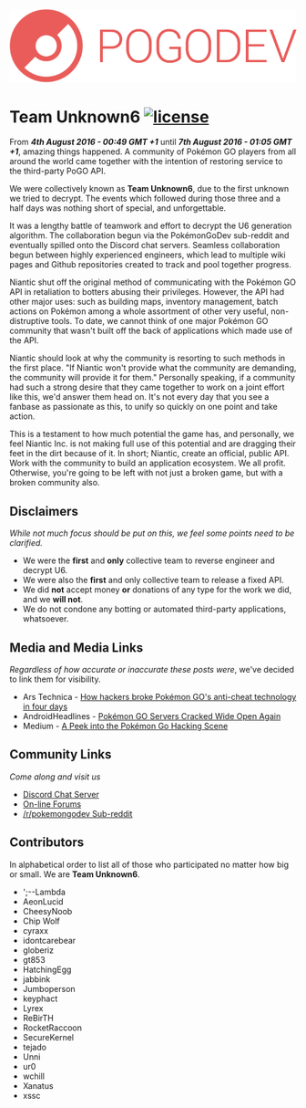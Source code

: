 [![POGODEV](https://github.com/pogodevorg/assets/blob/master/public/img/logo-github.png?raw=true)](https://pogodev.org)

# Team Unknown6 [![license](https://img.shields.io/github/license/pogodevorg/TU6.svg?maxAge=2592000?style=flat-square)](https://github.com/pogodevorg/TU6/blob/master/LICENSE.md)

From _**4th August 2016 - 00:49 GMT +1**_ until _**7th August 2016 - 01:05 GMT +1**_, amazing things happened.
A community of Pokémon GO players from all around the world came together with the intention of restoring service to the third-party PoGO API.

We were collectively known as **Team Unknown6**, due to the first unknown we tried to decrypt. The events which followed during those three and a half days was nothing short of special, and unforgettable.

It was a lengthy battle of teamwork and effort to decrypt the U6 generation algorithm. The collaboration begun via the PokémonGoDev sub-reddit and eventually spilled onto the Discord chat servers. Seamless collaboration begun between highly experienced engineers, which lead to multiple wiki pages and Github repositories created to track and pool together progress.

Niantic shut off the original method of communicating with the Pokémon GO API in retaliation to botters abusing their privileges. However, the API had other major uses: such as building maps, inventory management, batch actions on Pokémon among a whole assortment of other very useful, non-distruptive tools.
To date, we cannot think of one major Pokémon GO community that wasn't built off the back of applications which made use of the API.

Niantic should look at why the community is resorting to such methods in the first place. "If Niantic won't provide what the community are demanding, the community will provide it for them."
Personally speaking, if a community had such a strong desire that they came together to work on a joint effort like this, we'd answer them head on.
It's not every day that you see a fanbase as passionate as this, to unify so quickly on one point and take action.

This is a testament to how much potential the game has, and personally, we feel Niantic Inc. is not making full use of this potential and are dragging their feet in the dirt because of it.
In short; Niantic, create an official, public API. Work with the community to build an application ecosystem. We all profit.
Otherwise, you're going to be left with not just a broken game, but with a broken community also.

## Disclaimers

_While not much focus should be put on this, we feel some points need to be clarified._

* We were the **first** and **only** collective team to reverse engineer and decrypt U6.
* We were also the **first** and only collective team to release a fixed API.
* We did **not** accept money **or** donations of any type for the work we did, and we **will not**.
* We do not condone any botting or automated third-party applications, whatsoever.

## Media and Media Links

_Regardless of how accurate or inaccurate these posts were_, we've decided to link them for visibility.

* Ars Technica - [How hackers broke Pokémon GO's anti-cheat technology in four days](http://arstechnica.com/gaming/2016/08/anti-cheat-technology-stopped-pokemon-go-hackers-for-four-days)
* AndroidHeadlines - [Pokémon GO Servers Cracked Wide Open Again](http://www.androidheadlines.com/2016/08/pokemon-go-servers-cracked-wide-open.html)
* Medium - [A Peek into the Pokémon Go Hacking Scene](https://medium.com/@salqadri/a-peek-into-the-pok%C3%A9mon-go-hacking-scene-68d219134b14)


## Community Links ##

_Come along and visit us_

* [Discord Chat Server](https://discord.pogodev.org)
* [On-line Forums](https://talk.pogodev.org)
* [/r/pokemongodev Sub-reddit](https://reddit.pogodev.org)

## Contributors

In alphabetical order to list all of those who participated no matter how big or small. We are **Team Unknown6**.

* ';--Lambda
* AeonLucid
* CheesyNoob
* Chip Wolf
* cyraxx
* idontcarebear
* globeriz
* gt853
* HatchingEgg
* jabbink
* Jumboperson
* keyphact
* Lyrex
* ReBirTH
* RocketRaccoon
* SecureKernel
* tejado
* Unni
* ur0
* wchill
* Xanatus
* xssc
